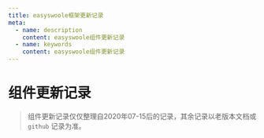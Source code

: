 ```yaml
---
title: easyswoole框架更新记录
meta:
  - name: description
    content: easyswoole组件更新记录
  - name: keywords
    content: easyswoole组件更新记录
---
```


# 组件更新记录
> 组件更新记录仅仅整理自2020年07-15后的记录，其余记录以老版本文档或 `github` 记录为准。